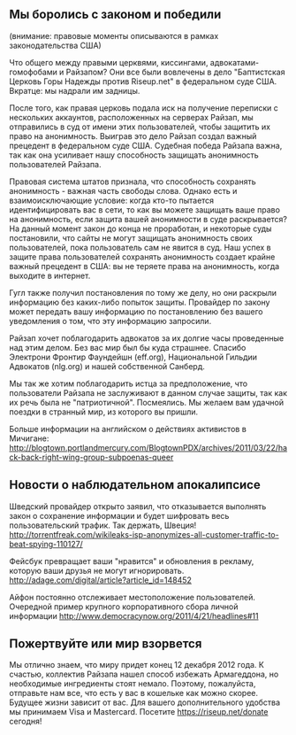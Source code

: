 ## Мы боролись с законом и победили

(внимание: правовые моменты описываются в рамках законодательства США)

Что общего между правыми церквями, киссингами, адвокатами-гомофобами и Райзапом? Они все были вовлечены в дело "Баптистская Церковь Горы Надежды против Riseup.net" в федеральном суде США. Вкратце: мы надрали им задницы.

После того, как правая церковь подала иск на получение переписки с нескольких аккаунтов, расположенных на серверах Райзап, мы отправились в суд от имени этих пользователей, чтобы защитить их право на анонимность. Выиграв это дело Райзап создал важный прецедент в федеральном суде США. Судебная победа Райзапа важна, так как она усиливает нашу способность защищать анонимность пользователей Райзапа.

Правовая система штатов признала, что способность сохранять анонимность - важная часть свободы слова. Однако есть и взаимоисключающие условие: когда кто-то пытается идентифицировать вас в сети, то как вы можете защищать ваше право на анонимность, если защита вашей анонимности в суде раскрывается? На данный момент закон до конца не проработан, и некоторые суды постановили, что сайты не могут защищать анонимность своих пользователей, пока пользователь сам не явится в суд. Наш успех в защите права пользователей сохранять анонимность создает крайне важный прецедент в США: вы не теряете права на анонимность, когда выходите в интернет.

Гугл также получил постановления по тому же делу, но они раскрыли информацию без каких-либо попыток защиты. Провайдер по закону может передать вашу информацию по постановлению без вашего уведомления о том, что эту информацию запросили.

Райзап хочет поблагодарить адвокатов за их долгие часы проведенные над этим делом. Без вас мир был бы куда страшнее. Спасибо Электрони Фронтир Фаундейшн (eff.org), Национальной Гильдии Адвокатов (nlg.org) и нашей собственной Санберд.

Мы так же хотим поблагодарить истца за предположение, что пользователи Райзапа не заслуживают в данном случае защиты, так как их речь была не "патриотичной". Посмеялись. Мы желаем вам удачной поездки в странный мир, из которого вы пришли.

Больше информации на английском о действиях активистов в Мичигане:
http://blogtown.portlandmercury.com/BlogtownPDX/archives/2011/03/22/hack-back-right-wing-group-subpoenas-queer

## Новости о наблюдательном апокалипсисе

Шведский провайдер открыто заявил, что отказывается выполнять закон о сохранение информации и будет шифровать весь пользовательский трафик. Так держать, Швеция! http://torrentfreak.com/wikileaks-isp-anonymizes-all-customer-traffic-to-beat-spying-110127/

Фейсбук превращает ваши "нравится" и обновления в рекламу, которую ваши друзья не могут игнорировать. http://adage.com/digital/article?article_id=148452

Айфон постоянно отслеживает местоположение пользователей. Очередной пример крупного корпоративного сбора личной информации http://www.democracynow.org/2011/4/21/headlines#11

## Пожертвуйте или мир взорвется

Мы отлично знаем, что миру придет конец 12 декабря 2012 года. К счастью, коллектив Райзапа нашел способ избежать Армагеддона, но необходимые ингредиенты стоят немало. Поэтому, пожалуйста, отправьте нам все, что есть у вас в кошельке как можно скорее. Будущее жизни зависит от вас. Для вашего дополнительного удобства мы принимаем Visa и Mastercard. Посетите https://riseup.net/donate сегодня! 
